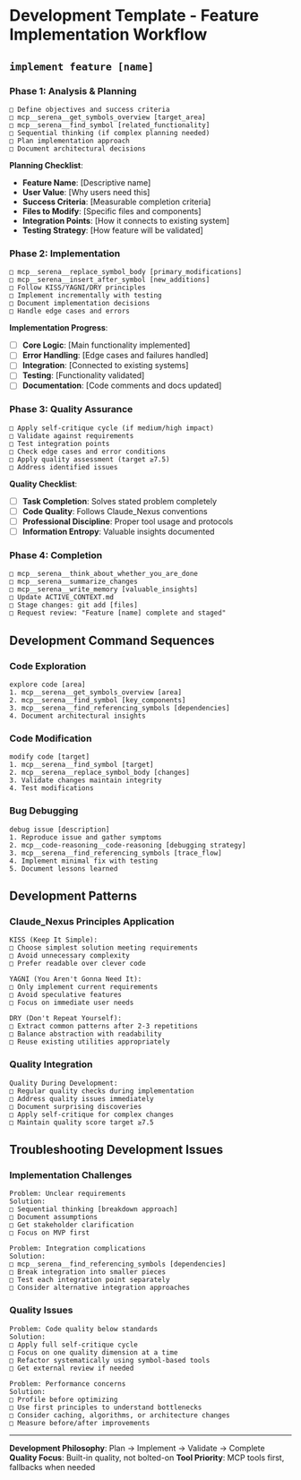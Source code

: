 # Development Template - Feature Implementation Workflow

## `implement feature [name]`

### Phase 1: Analysis & Planning
```
□ Define objectives and success criteria
□ mcp__serena__get_symbols_overview [target_area]
□ mcp__serena__find_symbol [related_functionality]
□ Sequential thinking (if complex planning needed)
□ Plan implementation approach
□ Document architectural decisions
```

**Planning Checklist**:
- **Feature Name**: [Descriptive name]
- **User Value**: [Why users need this]
- **Success Criteria**: [Measurable completion criteria]
- **Files to Modify**: [Specific files and components]
- **Integration Points**: [How it connects to existing system]
- **Testing Strategy**: [How feature will be validated]

### Phase 2: Implementation
```
□ mcp__serena__replace_symbol_body [primary_modifications]
□ mcp__serena__insert_after_symbol [new_additions]
□ Follow KISS/YAGNI/DRY principles
□ Implement incrementally with testing
□ Document implementation decisions
□ Handle edge cases and errors
```

**Implementation Progress**:
- [ ] **Core Logic**: [Main functionality implemented]
- [ ] **Error Handling**: [Edge cases and failures handled]
- [ ] **Integration**: [Connected to existing systems]
- [ ] **Testing**: [Functionality validated]
- [ ] **Documentation**: [Code comments and docs updated]

### Phase 3: Quality Assurance
```
□ Apply self-critique cycle (if medium/high impact)
□ Validate against requirements
□ Test integration points
□ Check edge cases and error conditions
□ Apply quality assessment (target ≥7.5)
□ Address identified issues
```

**Quality Checklist**:
- [ ] **Task Completion**: Solves stated problem completely
- [ ] **Code Quality**: Follows Claude_Nexus conventions
- [ ] **Professional Discipline**: Proper tool usage and protocols
- [ ] **Information Entropy**: Valuable insights documented

### Phase 4: Completion
```
□ mcp__serena__think_about_whether_you_are_done
□ mcp__serena__summarize_changes
□ mcp__serena__write_memory [valuable_insights]
□ Update ACTIVE_CONTEXT.md
□ Stage changes: git add [files]
□ Request review: "Feature [name] complete and staged"
```

## Development Command Sequences

### Code Exploration
```
explore code [area]
1. mcp__serena__get_symbols_overview [area]
2. mcp__serena__find_symbol [key_components]
3. mcp__serena__find_referencing_symbols [dependencies]
4. Document architectural insights
```

### Code Modification
```
modify code [target]
1. mcp__serena__find_symbol [target]
2. mcp__serena__replace_symbol_body [changes]
3. Validate changes maintain integrity
4. Test modifications
```

### Bug Debugging
```
debug issue [description]
1. Reproduce issue and gather symptoms
2. mcp__code-reasoning__code-reasoning [debugging strategy]
3. mcp__serena__find_referencing_symbols [trace_flow]
4. Implement minimal fix with testing
5. Document lessons learned
```

## Development Patterns

### Claude_Nexus Principles Application
```
KISS (Keep It Simple):
□ Choose simplest solution meeting requirements
□ Avoid unnecessary complexity
□ Prefer readable over clever code

YAGNI (You Aren't Gonna Need It):
□ Only implement current requirements
□ Avoid speculative features
□ Focus on immediate user needs

DRY (Don't Repeat Yourself):
□ Extract common patterns after 2-3 repetitions
□ Balance abstraction with readability
□ Reuse existing utilities appropriately
```

### Quality Integration
```
Quality During Development:
□ Regular quality checks during implementation
□ Address quality issues immediately
□ Document surprising discoveries
□ Apply self-critique for complex changes
□ Maintain quality score target ≥7.5
```

## Troubleshooting Development Issues

### Implementation Challenges
```
Problem: Unclear requirements
Solution: 
□ Sequential thinking [breakdown approach]
□ Document assumptions
□ Get stakeholder clarification
□ Focus on MVP first

Problem: Integration complications  
Solution:
□ mcp__serena__find_referencing_symbols [dependencies]
□ Break integration into smaller pieces
□ Test each integration point separately
□ Consider alternative integration approaches
```

### Quality Issues
```
Problem: Code quality below standards
Solution:
□ Apply full self-critique cycle
□ Focus on one quality dimension at a time
□ Refactor systematically using symbol-based tools
□ Get external review if needed

Problem: Performance concerns
Solution:
□ Profile before optimizing
□ Use first principles to understand bottlenecks
□ Consider caching, algorithms, or architecture changes
□ Measure before/after improvements
```

---
**Development Philosophy**: Plan → Implement → Validate → Complete
**Quality Focus**: Built-in quality, not bolted-on
**Tool Priority**: MCP tools first, fallbacks when needed